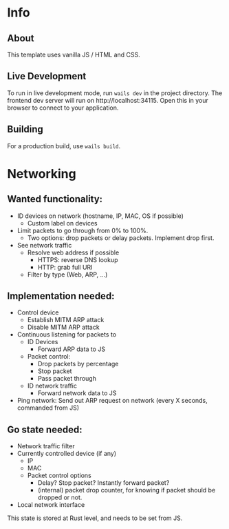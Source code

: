 # Info  
## About

This template uses vanilla JS / HTML and CSS.

## Live Development

To run in live development mode, run `wails dev` in the project directory. The frontend dev server will run
on http://localhost:34115. Open this in your browser to connect to your application.

## Building

For a production build, use `wails build`.

# Networking
## Wanted functionality:
- ID devices on network (hostname, IP, MAC, OS if possible)
	- Custom label on devices
- Limit packets to go through from 0% to 100%.
  - Two options: drop packets or delay packets. Implement drop first.
- See network traffic
  - Resolve web address if possible
    - HTTPS: reverse DNS lookup
    - HTTP: grab full URI
  - Filter by type (Web, ARP, ...) 

## Implementation needed:
- Control device
  - Establish MITM ARP attack
  - Disable MITM ARP attack
- Continuous listening for packets to
  - ID Devices
    - Forward ARP data to JS
  - Packet control:
    - Drop packets by percentage
    - Stop packet
    - Pass packet through
  - ID network traffic
    - Forward network data to JS
- Ping network: Send out ARP request on network (every X seconds, commanded from JS)
## Go state needed:
- Network traffic filter
- Currently controlled device (if any)
  - IP
  - MAC
  - Packet control options
    - Delay? Stop packet? Instantly forward packet?
    - (internal) packet drop counter, for knowing if packet should be dropped or not.
- Local network interface

This state is stored at Rust level, and needs to be set from JS.
